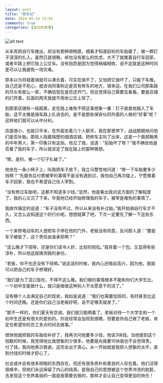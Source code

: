 ```yaml
---
layout: post
title: "修车记"
date: 2014-05-14 23:01
comments: true
categories: [身边的故事]
---
```

![alt text](http://pic-hzrb.hangzhou.com.cn/0/11/26/40/11264010_687000.jpg)   

从车库把自行车推出，却没有那种顺畅感，细看才知道前轮的车胎瘪了，被一颗钉子深深的扎入。虽然已是很晚，却也没有那么的忧虑，大不了就推着自行车回家，或者半路上把它抬上公交车。没有抱怨是因为觉得祸福相依，说不定就是这种时间差可以让我避免一场灾难。

原本以为将就着骑就可以凑合着，可实在骑不了，又怕把它骑坏了，只能下车推。自己还是不死心，就咨询同事附近是否有修车的地方，很幸运，在我们公司那条路的尽头有那么一家，不确信现在是否还开门，但总觉得自己需要去看看。要是店铺的们开着，后面的两天我就不用坐公交上班了。

到那家店铺有一段距离，走在路上难免不把这事想象一番：钉子直直地插入了车胎，这不太像是骑车路上扎进去的，是不是那些保安伙同外面的人做的“好事”呢？这样他们就可以从中分利。

店面很小，也就只平米，在外面坐着几个人聊天，我在那里停下，战战兢兢地问他们是否补胎。那些人指着隔壁的烟酒店铺，把修车主叫了出来，这是一个面部黝黑的中年男人，第一印象只有这些。他见了我，说道：“前胎坏了呀？”我不确信他是否看了我的车子，所以我坚定了我在路上的那种猜想。

“嗯，是的，被一个钉子扎破了。”

<!--more-->
他坐在一条小椅子上，叫我把车子放下，我立马警觉地问道：“修一下车胎要多少钱啊？”先服务后付费被宰的事情不是没有遇到过，我怕自己再次碰上，宁愿推着车子回家，我也不希望自己任人宰割。

“没有修过车胎吧，这都不知道多少钱。”显然，他是看出我对这方面的了解程度了。我的心又沉了下来，毕竟他已经开始修理我的车子，被宰是难免的事情了。

我故作镇定的说道：“车子没有坏过，所以从来没有补过胎。”我开始骑自行车才不久，又怎么会知道这个的行价呢。想想就算了吧，下次一定要先了解一下这些东西。

一个来修电动车的人想把车子停在他的门外，老板没有同意，反问那人道：“要是车子被偷了，这个责任由谁承担啊？”

“这么晚才下班呀，还是你们读书人好，比较的轻松。”我背着一个包，又显得有些淳朴，所以他这般猜测我的身份。

“老板，你不也还没有下班嘛。”说这话的时候，我内心还暗自高兴，因为他，我就可以把自己的车子修理好。

“我们是为了混口饭吃，不得不这么晚。我们做的事情根本不能和你们大学生比。一个初中生能做什么，就只是做做这种别人不太愿意干的活了。”

没有哪个人会满足自己的现状，我如是说道：“我们也需要加班的，有时甚至比这个时间还晚。还是你们自己当老板好呀，说不定哪天就发了。”

“那不一样的，你们夏天有空调，我们就只能晒着了。老板对待一个大学生和一个初中生还是有很大的差别的。你说经常会加班到很晚，但要是你自己做了老板，肯定也希望你的员工多点时间去做事。”

很快他就把我的车胎给补好了，我再次问他要多少钱，他说3块钱。当他提到这个钱数的时候，我觉得他比我想象的少很多，他要是向我要10块我也不会觉得贵。付了钱，我向他表示致谢，这完全出于真心。从一开始就是我把人想象的太坏，直到付钱的时候才舒心了。

社会或许会有很多阴暗的东西存在，但还有很多质朴和善良的人存在着。他们活得很艰辛，但他们永远保留了内心的纯真。是我自己的思想被这个世界冲洗的肮脏，去发现这个世界美丽的一面是我需要去做的，那样才会让自己变得更加的快乐！